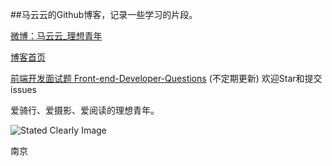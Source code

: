 
##马云云的Github博客，记录一些学习的片段。


[微博：马云云_理想青年](http://weibo.com/920802999 "马云云_理想青年的微博")

[博客首页](http://markyun.github.io/ "马云云的博客")


[前端开发面试题 Front-end-Developer-Questions](https://github.com/markyun/My-blog/blob/master/Front-end-Developer-Questions "最新前端开发面试题")  (不定期更新) 欢迎Star和提交issues

爱骑行、爱摄影、爱阅读的理想青年。 


![Stated Clearly Image](http://i3.tietuku.com/8d1ffe7d2f1d6bfc.jpg)


南京